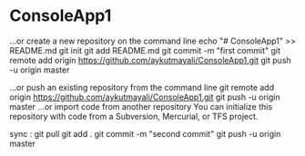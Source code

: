 # ConsoleApp1
…or create a new repository on the command line
echo "# ConsoleApp1" >> README.md
git init
git add README.md
git commit -m "first commit"
git remote add origin https://github.com/aykutmayali/ConsoleApp1.git
git push -u origin master
                
…or push an existing repository from the command line
git remote add origin https://github.com/aykutmayali/ConsoleApp1.git
git push -u origin master
…or import code from another repository
You can initialize this repository with code from a Subversion, Mercurial, or TFS project.

sync :  git pull
        git add .
        git commit -m "second commit"
        git push -u origin master
        
        
